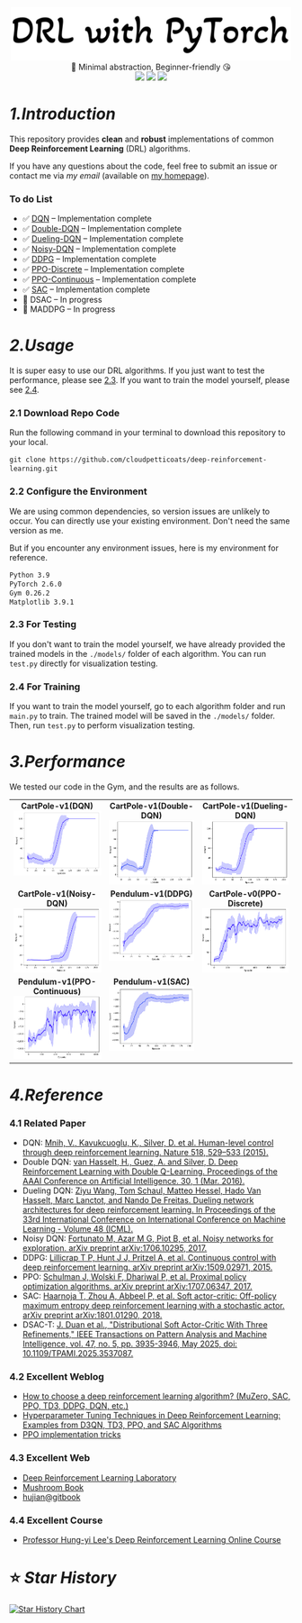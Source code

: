 <div align=center>
<img src="./images/icon.png" width=500 />
</div>

<div align=center>
🤩 Minimal abstraction, Beginner-friendly 😘
</div>

<div align=center>
  <img src="https://img.shields.io/badge/Python-blue" />
  <img src="https://img.shields.io/badge/DRL-blueviolet" />
  <a href="https://pytorch.org/"><img src="https://img.shields.io/badge/Pytorch-ff69b4" /></a>
</div>

# _1.Introduction_
This repository provides **clean** and **robust** implementations of common **Deep Reinforcement Learning** (DRL) algorithms.

If you have any questions about the code, feel free to submit an issue or contact me via _my email_ (available on [my homepage](https://github.com/cloudpetticoats)).

### To do List
- ✅ [DQN](https://github.com/cloudpetticoats/deep-reinforcement-learning/tree/main/1.%20DQN) – Implementation complete
- ✅ [Double-DQN](https://github.com/cloudpetticoats/deep-reinforcement-learning/tree/main/2.%20Double-DQN) – Implementation complete
- ✅ [Dueling-DQN](https://github.com/cloudpetticoats/deep-reinforcement-learning/tree/main/3.%20Dueling-DQN) – Implementation complete
- ✅ [Noisy-DQN](https://github.com/cloudpetticoats/deep-reinforcement-learning/tree/main/4.%20Noisy-DQN) – Implementation complete
- ✅ [DDPG](https://github.com/cloudpetticoats/deep-reinforcement-learning/tree/main/5.%20DDPG) – Implementation complete
- ✅ [PPO-Discrete](https://github.com/cloudpetticoats/deep-reinforcement-learning/tree/main/6.%20PPO-Discrete) – Implementation complete
- ✅ [PPO-Continuous](https://github.com/cloudpetticoats/deep-reinforcement-learning/tree/main/7.%20PPO-Continuous) – Implementation complete
- ✅ [SAC](https://github.com/cloudpetticoats/deep-reinforcement-learning/tree/main/9.%20SAC) – Implementation complete
- 🚧 DSAC – In progress
- 🚧 MADDPG – In progress

# _2.Usage_

It is super easy to use our DRL algorithms. If you just want to test the performance, please see [2.3](#23-for-testing). If you want to train the model yourself, please see [2.4](#24-for-training).

### 2.1 Download Repo Code

Run the following command in your terminal to download this repository to your local.
```
git clone https://github.com/cloudpetticoats/deep-reinforcement-learning.git
```

### 2.2 Configure the Environment

We are using common dependencies, so version issues are unlikely to occur. You can directly use your existing environment. Don't need the same version as me.

But if you encounter any environment issues, here is my environment for reference.
```
Python 3.9
PyTorch 2.6.0
Gym 0.26.2
Matplotlib 3.9.1
```

### 2.3 For Testing

If you don't want to train the model yourself, we have already provided the trained models in the `./models/` folder of each algorithm. You can run `test.py` directly for visualization testing.

### 2.4 For Training

If you want to train the model yourself, go to each algorithm folder and run `main.py` to train. The trained model will be saved in the `./models/` folder. Then, run `test.py` to perform visualization testing.

# _3.Performance_

We tested our code in the Gym, and the results are as follows.

<table style="width:100%; text-align:center;">
  <tr>
    <td style="vertical-align: top;">
      <div style="text-align: center;">
        <strong>CartPole-v1(DQN)</strong>
      </div>
      <div>
        <img src="./images/dqn_re.png" alt="Image 1" width="100%" height="100%">
      </div>
    </td>
    <td style="vertical-align: top;">
      <div style="text-align: center;">
        <strong>CartPole-v1(Double-DQN)</strong>
      </div>
      <div>
        <img src="./images/double_dqn_re.png" alt="Image 2" width="100%" height="100%">
      </div>
    </td>
    <td style="vertical-align: top;">
      <div style="text-align: center;">
        <strong>CartPole-v1(Dueling-DQN)</strong>
      </div>
      <div>
        <img src="./images/dueling_dqn_re.png" alt="Image 3" width="100%" height="100%">
      </div>
    </td>
  </tr>
  <tr>
    <td style="vertical-align: top;">
      <div style="text-align: center;">
        <strong>CartPole-v1(Noisy-DQN)</strong>
      </div>
      <div>
        <img src="./images/noisy_dqn_re.png" alt="Image 7" width="100%" height="100%">
      </div>
    </td>
    <td style="vertical-align: top;">
      <div style="text-align: center;">
        <strong>Pendulum-v1(DDPG)</strong>
      </div>
      <div>
        <img src="./images/ddpg_re.png" alt="Image 4" width="100%" height="100%">
      </div>
    </td>
    <td style="vertical-align: top;">
      <div style="text-align: center;">
        <strong>CartPole-v0(PPO-Discrete)</strong>
      </div>
      <div>
        <img src="./images/ppo_d_re.png" alt="Image 5" width="100%" height="100%">
      </div>
    </td>
  </tr>
  <tr>
    <td style="vertical-align: top;">
      <div style="text-align: center;">
        <strong>Pendulum-v1(PPO-Continuous)</strong>
      </div>
      <div>
        <img src="./images/ppo_c_re.png" alt="Image 6" width="100%" height="100%">
      </div>
    </td>    
    <td style="vertical-align: top;">
      <div style="text-align: center;">
        <strong>Pendulum-v1(SAC)</strong>
      </div>
      <div>
        <img src="./images/sac.png" alt="Image 7" width="100%" height="100%">
      </div>
    </td>

  </tr>
</table>

# _4.Reference_
### 4.1 Related Paper
- DQN: [Mnih, V., Kavukcuoglu, K., Silver, D. et al. Human-level control through deep reinforcement learning. Nature 518, 529–533 (2015).](https://www.nature.com/articles/nature14236?source=post_page)
- Double DQN: [van Hasselt, H., Guez, A. and Silver, D. Deep Reinforcement Learning with Double Q-Learning. Proceedings of the AAAI Conference on Artificial Intelligence. 30, 1 (Mar. 2016).](https://ojs.aaai.org/index.php/AAAI/article/view/10295)
- Dueling DQN: [Ziyu Wang, Tom Schaul, Matteo Hessel, Hado Van Hasselt, Marc Lanctot, and Nando De Freitas. Dueling network architectures for deep reinforcement learning. In Proceedings of the 33rd International Conference on International Conference on Machine Learning - Volume 48 (ICML).](https://dl.acm.org/doi/10.5555/3045390.3045601)
- Noisy DQN: [Fortunato M, Azar M G, Piot B, et al. Noisy networks for exploration. arXiv preprint arXiv:1706.10295, 2017.](https://arxiv.org/abs/1706.10295)
- DDPG: [Lillicrap T P, Hunt J J, Pritzel A, et al. Continuous control with deep reinforcement learning. arXiv preprint arXiv:1509.02971, 2015.](https://arxiv.org/abs/1509.02971)
- PPO: [Schulman J, Wolski F, Dhariwal P, et al. Proximal policy optimization algorithms. arXiv preprint arXiv:1707.06347, 2017.](https://arxiv.org/abs/1707.06347)
- SAC: [Haarnoja T, Zhou A, Abbeel P, et al. Soft actor-critic: Off-policy maximum entropy deep reinforcement learning with a stochastic actor. arXiv preprint arXiv:1801.01290, 2018.](https://arxiv.org/abs/1801.01290)
- DSAC-T: [J. Duan et al., "Distributional Soft Actor-Critic With Three Refinements," IEEE Transactions on Pattern Analysis and Machine Intelligence, vol. 47, no. 5, pp. 3935-3946, May 2025, doi: 10.1109/TPAMI.2025.3537087.](https://ieeexplore.ieee.org/abstract/document/10858686)
### 4.2 Excellent Weblog
- [How to choose a deep reinforcement learning algorithm? (MuZero, SAC, PPO, TD3, DDPG, DQN, etc.)](https://zhuanlan.zhihu.com/p/342919579)
- [Hyperparameter Tuning Techniques in Deep Reinforcement Learning: Examples from D3QN, TD3, PPO, and SAC Algorithms](https://zhuanlan.zhihu.com/p/345353294)
- [PPO implementation tricks](https://zhuanlan.zhihu.com/p/512327050)
### 4.3 Excellent Web
- [Deep Reinforcement Learning Laboratory](https://www.deeprlhub.com/)
- [Mushroom Book](https://datawhalechina.github.io/easy-rl/#/)
- [hujian@gitbook](https://hujian.gitbook.io/deep-reinforcement-learning)
### 4.4 Excellent Course
- [Professor Hung-yi Lee's Deep Reinforcement Learning Online Course](https://www.youtube.com/watch?v=z95ZYgPgXOY&list=PLJV_el3uVTsODxQFgzMzPLa16h6B8kWM_&index=1)

# ⭐️ _Star History_
[![Star History Chart](https://api.star-history.com/svg?repos=cloudpetticoats/deep-reinforcement-learning&type=Date)](https://star-history.com/#cloudpetticoats/deep-reinforcement-learning&Date)
